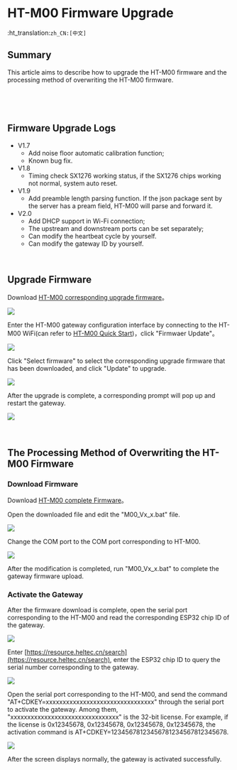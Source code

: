# HT-M00 Firmware Upgrade

:ht_translation:`zh_CN:[中文]`


## Summary

This article aims to describe how to upgrade the HT-M00 firmware and the processing method of overwriting the HT-M00 firmware.

```Tip:: Since the HT-M00 firmware version V1.8 has updated the gateway activation code algorithm. Therefore, upgrading from V1.7 and below to V1.8 and above requires reactivating the HT-M00 gateway. Please send the gateway ESP32 chip ID to "support@heltec.cn", we will recalculate the activation code for you and upload it to the server.

```

```Tip:: If your gateway ID is occupied, in order to avoid occupying other gateway IDs when modifying the gateway ID, please modify the "FFFF" part in the middle, thank you!

```

&nbsp;

## Firmware Upgrade Logs

- V1.7
  - Add noise floor automatic calibration function;
  - Known bug fix.
- V1.8
  - Timing check SX1276 working status, if the SX1276 chips working not normal, system auto reset.
- V1.9
  - Add preamble length parsing function. If the json package sent by the server has a pream field, HT-M00 will parse and forward it.
- V2.0
  - Add DHCP support in Wi-Fi connection;
  - The upstream and downstream ports can be set separately;
  - Can modify the heartbeat cycle by yourself.
  - Can modify the gateway ID by yourself.

&nbsp;

## Upgrade Firmware

Download [HT-M00 corresponding upgrade firmware](https://resource.heltec.cn/download/HT-M00/firmware)。

![](img/update_firmware/01.png)

Enter the HT-M00 gateway configuration interface by connecting to the HT-M00 WiFi(can refer to [HT-M00 Quick Start](https://heltec-automation-docs.readthedocs.io/en/latest/gateway/ht-m00/quick_start.html))，click "Firmwaer Update"。

![](img/update_firmware/02.png)

Click "Select firmware" to select the corresponding upgrade firmware that has been downloaded, and click "Update" to upgrade.

![](img/update_firmware/03.png)

After the upgrade is complete, a corresponding prompt will pop up and restart the gateway.

![](img/update_firmware/04.png)

&nbsp;

## The Processing Method of Overwriting the HT-M00 Firmware

### Download Firmware

Download [HT-M00 complete Firmware](https://resource.heltec.cn/download/HT-M00/firmware/complete_firmware)。

Open the downloaded file and edit the "M00_Vx_x.bat" file.

![](img/update_firmware/05.png)

Change the COM port to the COM port corresponding to HT-M00.

![](img/update_firmware/06.png)

After the modification is completed, run "M00_Vx_x.bat" to complete the gateway firmware upload.

### Activate the Gateway

After the firmware download is complete, open the serial port corresponding to the HT-M00 and read the corresponding ESP32 chip ID of the gateway.

![](img/update_firmware/07.png)

Enter [https://resource.heltec.cn/search](https://resource.heltec.cn/search), enter the ESP32 chip ID to query the serial number corresponding to the gateway.

![](img/update_firmware/08.png)

Open the serial port corresponding to the HT-M00, and send the command "AT+CDKEY=xxxxxxxxxxxxxxxxxxxxxxxxxxxxxxxx" through the serial port to activate the gateway. Among them, "xxxxxxxxxxxxxxxxxxxxxxxxxxxxxxxx" is the 32-bit license. For example, if the license is 0x12345678, 0x12345678, 0x12345678, 0x12345678, the activation command is AT+CDKEY=12345678123456781234567812345678.

![](img/update_firmware/09.png)

After the screen displays normally, the gateway is activated successfully.



```Tip:: For lower version firmware, the firmware can be upgraded according to the "firmware upgrade" method.

```

